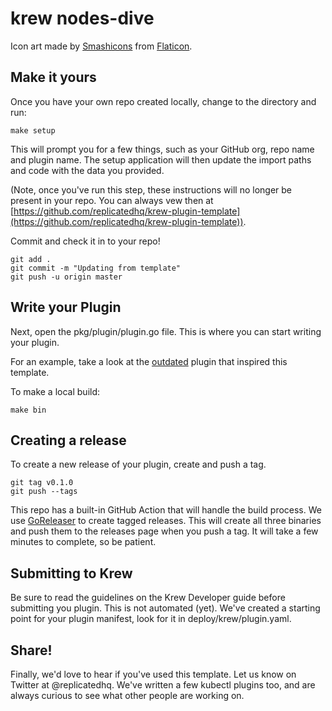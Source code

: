 # krew nodes-dive

Icon art made by [Smashicons](https://www.flaticon.com/authors/smashicons) from [Flaticon](https://www.flaticon.com/).

## Make it yours

Once you have your own repo created locally, change to the directory and run:

```shell
make setup
```

This will prompt you for a few things, such as your GitHub org, repo name and plugin name. The setup application will then update the import paths and code with the data you provided.

(Note, once you've run this step, these instructions will no longer be present in your repo. You can always vew then at [https://github.com/replicatedhq/krew-plugin-template](https://github.com/replicatedhq/krew-plugin-template)).

Commit and check it in to your repo!

```shell
git add .
git commit -m "Updating from template"
git push -u origin master
```

## Write your Plugin

Next, open the pkg/plugin/plugin.go file. This is where you can start writing your plugin.

For an example, take a look at the [outdated](https://github.com/replicatedhq/outdated) plugin that inspired this template.

To make a local build:

```shell
make bin
```

## Creating a release

To create a new release of your plugin, create and push a tag.

```shell
git tag v0.1.0
git push --tags
```

This repo has a built-in GitHub Action that will handle the build process. We use [GoReleaser](https://goreleaser.com) to create tagged releases. This will create all three binaries and push them to the releases page when you push a tag. It will take a few minutes to complete, so be patient.

## Submitting to Krew

Be sure to read the guidelines on the Krew Developer guide before submitting you plugin. This is not automated (yet). We've created a starting point for your plugin manifest, look for it in deploy/krew/plugin.yaml.

## Share!

Finally, we'd love to hear if you've used this template. Let us know on Twitter at @replicatedhq. We've written a few kubectl plugins too, and are always curious to see what other people are working on.
